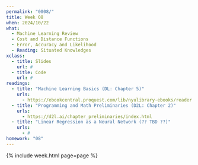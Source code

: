 ```yaml
---
permalink: "0008/"
title: Week 08
when: 2024/10/22
what:
  - Machine Learning Review
  - Cost and Distance Functions
  - Error, Accuracy and Likelihood
  - Reading: Situated Knowledges
xclass:
  - title: Slides
    url: #
  - title: Code
    url: #
readings:
  - title: "Machine Learning Basics (DL: Chapter 5)"
    urls:
      - https://ebookcentral.proquest.com/lib/nyulibrary-ebooks/reader.action?docID=6287197&ppg=109
  - title: "Programming and Math Preliminaries (D2L: Chapter 2)"
    urls:
      - https://d2l.ai/chapter_preliminaries/index.html
  - title: "Linear Regression as a Neural Network (?? TBD ??)"
    urls:
      - #
homework: "08"
---
```

{% include week.html page=page %}
